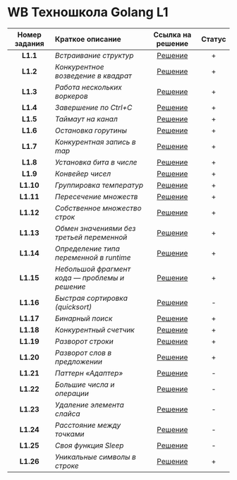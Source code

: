 # WB Техношкола Golang L1

| Номер задания | Краткое описание | Ссылка на решение | Статус |
| :-----------: | :---------------- | :---------------: | :-----: |
| **L1.1** | *Встраивание структур* | [Решение](/L1.1/main.go) | + |
| **L1.2** | *Конкурентное возведение в квадрат* | [Решение](/L1.2/main.go) | + |
| **L1.3** | *Работа нескольких воркеров* | [Решение](/L1.3/main.go) | + |
| **L1.4** | *Завершение по Ctrl+C* | [Решение](/L1.4/main.go) | + |
| **L1.5** | *Таймаут на канал* | [Решение](/L1.5/main.go) | + |
| **L1.6** | *Остановка горутины* | [Решение](/L1.6/main.go) | + |
| **L1.7** | *Конкурентная запись в map* | [Решение](/L1.7/main.go) | + |
| **L1.8** | *Установка бита в числе* | [Решение](/L1.8/main.go) | + |
| **L1.9** | *Конвейер чисел* | [Решение](/L1.9/main.go) | + |
| **L1.10** | *Группировка температур* | [Решение](/L1.10/main.go) | + |
| **L1.11** | *Пересечение множеств* | [Решение](/L1.11/main.go) | + |
| **L1.12** | *Собственное множество строк* | [Решение](/L1.12/main.go) | + |
| **L1.13** | *Обмен значениями без третьей переменной* | [Решение](/L1.13/main.go) | + |
| **L1.14** | *Определение типа переменной в runtime* | [Решение](/L1.14/main.go) | + |
| **L1.15** | *Небольшой фрагмент кода — проблемы и решение* | [Решение](/L1.15/main.go) | + |
| **L1.16** | *Быстрая сортировка (quicksort)* | [Решение](/L1.16/main.go) | - |
| **L1.17** | *Бинарный поиск* | [Решение](/L1.17/main.go) | + |
| **L1.18** | *Конкурентный счетчик* | [Решение](/L1.18/main.go) | + |
| **L1.19** | *Разворот строки* | [Решение](/L1.19/main.go) | + |
| **L1.20** | *Разворот слов в предложении* | [Решение](/L1.20/main.go) | + |
| **L1.21** | *Паттерн «Адаптер»* | [Решение](/L1.21/main.go) | - |
| **L1.22** | *Большие числа и операции* | [Решение](/L1.22/main.go) | - |
| **L1.23** | *Удаление элемента слайса* | [Решение](/L1.23/main.go) | - |
| **L1.24** | *Расстояние между точками* | [Решение](/L1.24/main.go) | - |
| **L1.25** | *Своя функция Sleep* | [Решение](/L1.25/main.go) | - |
| **L1.26** | *Уникальные символы в строке* | [Решение](/L1.26/main.go) | + |